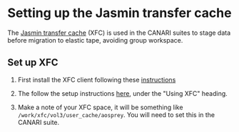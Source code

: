 # Setting up the Jasmin transfer cache

The [Jasmin transfer cache](https://help.jasmin.ac.uk/article/4535-xfc) (XFC) is used in the CANARI suites to stage data before migration to elastic tape, avoiding group workspace.

## Set up XFC

1. First install the XFC client following these [instructions](https://help.jasmin.ac.uk/article/4536-install-jasmin-xfc-client)

2. The follow the setup instructions [here](https://help.jasmin.ac.uk/article/4535-xfc), under the "Using XFC" heading.

3. Make a note of your XFC space, it will be something like `/work/xfc/vol3/user_cache/aosprey`. You will need to set this in the CANARI suite. 



